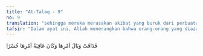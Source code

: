 ```yaml
---
title: "At-Talaq - 9"
no: 9
translation: "sehingga mereka merasakan akibat yang buruk dari perbuatannya, dan akibat perbuatan mereka, itu adalah kerugian yang besar. "
tafsir: "Dalam ayat ini, Allah menerangkan bahwa orang-orang yang diazab di hari Kiamat dengan azab yang mengerikan adalah seperti orang-orang yang memetik hasil tanaman mereka, mendapatkan hasil usaha mereka sesuai dengan tanaman dan usaha mereka. Jika baik yang ditanam, baik pula yang akan dipetik, sebaliknya jika buruk yang ditanam, buruk pula yang akan dipetik, dan tidak mungkin terjadi sebaliknya. Sejalan dengan uraian ini, dalam ayat lain dijelaskan:\n\nBarang siapa mengerjakan kebajikan maka (pahalanya) untuk dirinya sendiri dan barang siapa berbuat jahat maka (dosanya) menjadi tanggungan dirinya sendiri. Dan Tuhanmu sama sekali tidak menzalimi hamba-hamba-(Nya). (Fussilat/41: 46)\n\nAkibat perbuatan buruk yang mereka kerjakan, mereka memperoleh kerugian yang sangat besar."
---
```


فَذَاقَتْ وَبَالَ اَمْرِهَا وَكَانَ عَاقِبَةُ اَمْرِهَا خُسْرًا 
